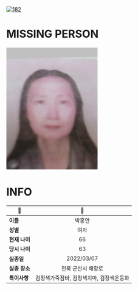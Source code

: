 [![182](https://img.shields.io/badge/%EC%8B%A4%EC%A2%85%EC%8B%A0%EA%B3%A0%EB%8A%94%20%EA%B5%AD%EB%B2%88%EC%97%86%EC%9D%B4-182-blue)](http://safe182.go.kr/index.do)

# MISSING PERSON

<img src="./missing_person.jpg">

# INFO

|🔑|💎|
|--|:--:|
|**이름**|박홍연|
|**성별**|여자|
|**현재 나이**|66|
|**당시 나이**|63|
|**실종일**|2022/03/07|
|**실종 장소**|전북 군산시 해망로 |
|**특이사항**|검정색가죽잠바, 검정색치마, 검정색운동화|
